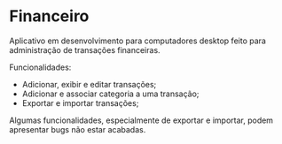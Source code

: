 # Financeiro

Aplicativo em desenvolvimento para computadores desktop feito para administração de transações financeiras.

Funcionalidades:

- Adicionar, exibir e editar transações;
- Adicionar e associar categoria a uma transação;
- Exportar e importar transações;

Algumas funcionalidades, especialmente de exportar e importar, podem apresentar bugs não estar acabadas.
